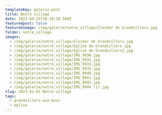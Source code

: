 ```yaml
---
templateKey: galerie-post
title: Notre village
date: 2022-04-25T18:10:28.588Z
featuredpost: false
featuredimage: /img/galerie/notre_village/Clocher de Grandvillers.jpg
folder: notre_village
images:
  - /img/galerie/notre_village/Clocher de Grandvillers.jpg
  - /img/galerie/notre_village/Eglise de Grandvillers.jpg
  - /img/galerie/notre_village/Eglise de Grandvillers2.jpg
  - /img/galerie/notre_village/IMG_9930.jpg
  - /img/galerie/notre_village/IMG_9931.jpg
  - /img/galerie/notre_village/IMG_9933.jpg
  - /img/galerie/notre_village/IMG_9935.jpg
  - /img/galerie/notre_village/IMG_9940.jpg
  - /img/galerie/notre_village/IMG_9941.jpg
  - /img/galerie/notre_village/IMG_9942.jpg
  - /img/galerie/notre_village/IMG_9944 (1).jpg
slug: 2023-01-01-Notre-village
tags:
  - grandvillers-aux-bois
  - eglise
---
```

